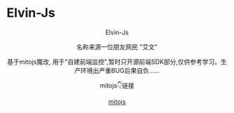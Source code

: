 # Elvin-Js

<div align="center">
    <p>Elvin-Js</p>
    <p>名称来源一位朋友网民 "艾文"</p>
    <p>基于mitojs魔改, 用于"自建前端监控",暂时只开源前端SDK部分,仅供参考学习。生产环境出严重BUG后果自负……</p>
    <p>mitojs👇链接</p>
    <a href="https://github.com/clouDr-f2e/mitojs">mitojs</a>
</div>
